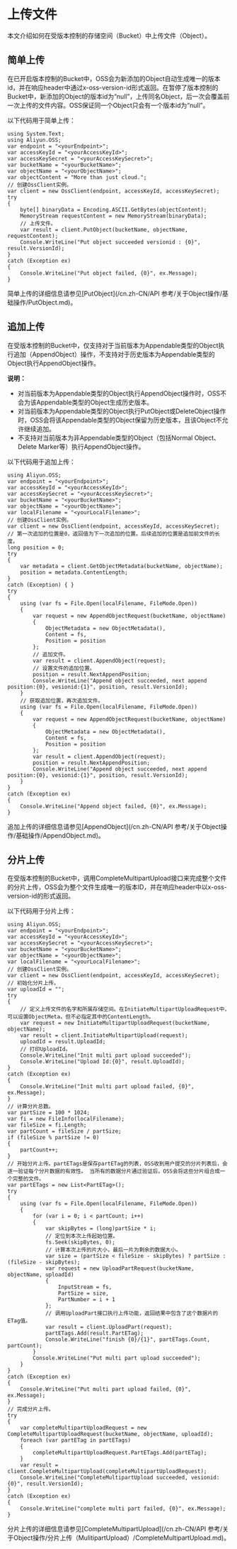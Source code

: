 # 上传文件

本文介绍如何在受版本控制的存储空间（Bucket）中上传文件（Object）。

## 简单上传

在已开启版本控制的Bucket中，OSS会为新添加的Object自动生成唯一的版本id，并在响应header中通过x-oss-version-id形式返回。在暂停了版本控制的Bucket中，新添加的Object的版本id为“null”，上传同名Object，后一次会覆盖前一次上传的文件内容。OSS保证同一个Object只会有一个版本id为“null”。

以下代码用于简单上传：

```
using System.Text;
using Aliyun.OSS;
var endpoint = "<yourEndpoint>";
var accessKeyId = "<yourAccessKeyId>";
var accessKeySecret = "<yourAccessKeySecret>";
var bucketName = "<yourBucketName>";
var objectName = "<yourObjectName>";
var objectContent = "More than just cloud.";
// 创建OssClient实例。
var client = new OssClient(endpoint, accessKeyId, accessKeySecret);
try
{
    byte[] binaryData = Encoding.ASCII.GetBytes(objectContent);
    MemoryStream requestContent = new MemoryStream(binaryData);
    // 上传文件。
    var result = client.PutObject(bucketName, objectName, requestContent);
    Console.WriteLine("Put object succeeded versionid : {0}", result.VersionId);
}
catch (Exception ex)
{
    Console.WriteLine("Put object failed, {0}", ex.Message);
}
```

简单上传的详细信息请参见[PutObject](/cn.zh-CN/API 参考/关于Object操作/基础操作/PutObject.md)。

## 追加上传

在受版本控制的Bucket中，仅支持对于当前版本为Appendable类型的Object执行追加（AppendObject）操作，不支持对于历史版本为Appendable类型的Object执行AppendObject操作。

**说明：**

-   对当前版本为Appendable类型的Object执行AppendObject操作时，OSS不会为该Appendable类型的Object生成历史版本。
-   对当前版本为Appendable类型的Object执行PutObject或DeleteObject操作时，OSS会将该Appendable类型的Object保留为历史版本，且该Object不允许继续追加。
-   不支持对当前版本为非Appendable类型的Object（包括Normal Object、Delete Marker等）执行AppendObject操作。

以下代码用于追加上传：

```
using Aliyun.OSS;
var endpoint = "<yourEndpoint>";
var accessKeyId = "<yourAccessKeyId>";
var accessKeySecret = "<yourAccessKeySecret>";
var bucketName = "<yourBucketName>";
var objectName = "<yourObjectName>";
var localFilename = "<yourLocalFilename>";
// 创建OssClient实例。
var client = new OssClient(endpoint, accessKeyId, accessKeySecret);
// 第一次追加的位置是0，返回值为下一次追加的位置。后续追加的位置是追加前文件的长度。
long position = 0;
try
{
    var metadata = client.GetObjectMetadata(bucketName, objectName);
    position = metadata.ContentLength;
}
catch (Exception) { }
try
{
    using (var fs = File.Open(localFilename, FileMode.Open))
    {
        var request = new AppendObjectRequest(bucketName, objectName)
        {
            ObjectMetadata = new ObjectMetadata(),
            Content = fs,
            Position = position
        };
        // 追加文件。
        var result = client.AppendObject(request);
        // 设置文件的追加位置。
        position = result.NextAppendPosition;
        Console.WriteLine("Append object succeeded, next append position:{0}, vesionid:{1}", position, result.VersionId);
    }
    // 获取追加位置，再次追加文件。
    using (var fs = File.Open(localFilename, FileMode.Open))
    {
        var request = new AppendObjectRequest(bucketName, objectName)
        {
            ObjectMetadata = new ObjectMetadata(),
            Content = fs,
            Position = position
        };
        var result = client.AppendObject(request);
        position = result.NextAppendPosition;
        Console.WriteLine("Append object succeeded, next append position:{0}, vesionid:{1}", position, result.VersionId);
    }
}
catch (Exception ex)
{
    Console.WriteLine("Append object failed, {0}", ex.Message);
}
```

追加上传的详细信息请参见[AppendObject](/cn.zh-CN/API 参考/关于Object操作/基础操作/AppendObject.md)。

## 分片上传

在受版本控制的Bucket中，调用CompleteMultipartUpload接口来完成整个文件的分片上传，OSS会为整个文件生成唯一的版本ID，并在响应header中以x-oss-version-id的形式返回。

以下代码用于分片上传：

```
using Aliyun.OSS;
var endpoint = "<yourEndpoint>";
var accessKeyId = "<yourAccessKeyId>";
var accessKeySecret = "<yourAccessKeySecret>";
var bucketName = "<yourBucketName>";
var objectName = "<yourObjectName>";
var localFilename = "<yourLocalFilename>";
// 创建OssClient实例。
var client = new OssClient(endpoint, accessKeyId, accessKeySecret);
// 初始化分片上传。
var uploadId = "";
try
{
    // 定义上传文件的名字和所属存储空间。在InitiateMultipartUploadRequest中，可以设置ObjectMeta，但不必指定其中的ContentLength。
    var request = new InitiateMultipartUploadRequest(bucketName, objectName);
    var result = client.InitiateMultipartUpload(request);
    uploadId = result.UploadId;
    // 打印UploadId。
    Console.WriteLine("Init multi part upload succeeded");
    Console.WriteLine("Upload Id:{0}", result.UploadId);
}
catch (Exception ex)
{
    Console.WriteLine("Init multi part upload failed, {0}", ex.Message);
}
// 计算分片总数。
var partSize = 100 * 1024;
var fi = new FileInfo(localFilename);
var fileSize = fi.Length;
var partCount = fileSize / partSize;
if (fileSize % partSize != 0)
{
    partCount++;
}
// 开始分片上传。partETags是保存partETag的列表，OSS收到用户提交的分片列表后，会逐一验证每个分片数据的有效性。 当所有的数据分片通过验证后，OSS会将这些分片组合成一个完整的文件。
var partETags = new List<PartETag>();
try
{
    using (var fs = File.Open(localFilename, FileMode.Open))
    {
        for (var i = 0; i < partCount; i++)
        {
            var skipBytes = (long)partSize * i;
            // 定位到本次上传起始位置。
            fs.Seek(skipBytes, 0);
            // 计算本次上传的片大小，最后一片为剩余的数据大小。
            var size = (partSize < fileSize - skipBytes) ? partSize : (fileSize - skipBytes);
            var request = new UploadPartRequest(bucketName, objectName, uploadId)
            {
                InputStream = fs,
                PartSize = size,
                PartNumber = i + 1
            };
            // 调用UploadPart接口执行上传功能，返回结果中包含了这个数据片的ETag值。
            var result = client.UploadPart(request);
            partETags.Add(result.PartETag);
            Console.WriteLine("finish {0}/{1}", partETags.Count, partCount);
        }
        Console.WriteLine("Put multi part upload succeeded");
    }
}
catch (Exception ex)
{
    Console.WriteLine("Put multi part upload failed, {0}", ex.Message);
}
// 完成分片上传。
try
{
    var completeMultipartUploadRequest = new CompleteMultipartUploadRequest(bucketName, objectName, uploadId);
    foreach (var partETag in partETags)
    {
        completeMultipartUploadRequest.PartETags.Add(partETag);
    }
    var result = client.CompleteMultipartUpload(completeMultipartUploadRequest);
    Console.WriteLine("CompleteMultipartUpload succeeded, vesionid:{0}", result.VersionId);
}
catch (Exception ex)
{
    Console.WriteLine("complete multi part failed, {0}", ex.Message);
}
```

分片上传的详细信息请参见[CompleteMultipartUpload](/cn.zh-CN/API 参考/关于Object操作/分片上传（MulitipartUpload）/CompleteMultipartUpload.md)。

